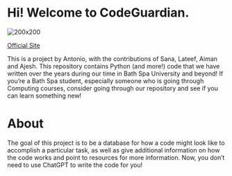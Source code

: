 # Hi! Welcome to CodeGuardian.
![200x200](https://github.com/user-attachments/assets/b613adf3-b22b-4c07-b636-993fbd4ac746)

[Official Site](https://pond-biplane-31b.notion.site/1a963cb190b680fc8999c903632da8d1?v=1e863cb190b68098a9a7000c24a53d2d&pvs=73)

This is a project by Antonio, with the contributions of Sana, Lateef, Aiman and Ajesh. This repository contains Python (and more!) code that we have written over the years during our time in Bath Spa University and beyond! If you’re a Bath Spa student, especially someone who is going through Computing courses, consider going through our repository and see if you can learn something new! 

# About

The goal of this project is to be a database for how a code might look like to accomplish a particular task, as well as give additional information on how the code works and point to resources for more information. Now, you don’t need to use ChatGPT to write the code for you!
